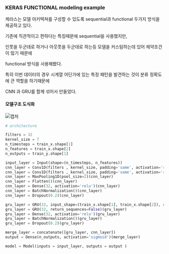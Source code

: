 ### KERAS FUNCTIONAL modeling example



케라스는 모델 아키텍쳐를 구성할 수 있도록 sequential과 functional 두가지 방식을 제공하고 있다.

기존에 직관적이고 편하다는 특징때문에 sequential을 사용했지만, 

인풋을 두군데로 하거나 아웃풋을 두군데로 하는등 모델을 커스텀하는데 있어 제약조건이 많기 때문에 

functional 방식을 사용해봤다.



특히 이번 데이터의 경우 시계열 어딘가에 있는 특정 패턴을 발견하는 것이 분류 정확도에 큰 역할을 하기때문에

CNN 과 GRU를 함께 섞어서 만들었다.



#### 모델구조 도식화



![캡처](https://user-images.githubusercontent.com/44566113/72869491-d03f0a80-3d28-11ea-8279-55de6af541a8.JPG)





```python
# architecture

filters = 32
kernel_size = 7
n_timesteps = train_x.shape[1]
n_features = train_x.shape[2]
n_outputs = train_y.shape[1]

input_layer = Input(shape=(n_timesteps, n_features))
cnn_layer = Conv1D(filters , kernel_size, padding='same', activation='relu')(input_layer)
cnn_layer = Conv1D(filters , kernel_size, padding='same', activation='relu')(cnn_layer)
cnn_layer = MaxPooling1D(pool_size=2)(cnn_layer)
cnn_layer = Flatten()(cnn_layer)
cnn_layer = Dense(32, activation='relu')(cnn_layer)
cnn_layer = BatchNormalization()(cnn_layer)
cnn_layer = Dropout(0.2)(cnn_layer)

gru_layer = GRU(32, input_shape=(train_x.shape[1], train_x.shape[2]), return_sequences=True)(input_layer)
gru_layer = GRU(32, return_sequences=False)(gru_layer)
gru_layer = Dense(32, activation='relu')(gru_layer)
gru_layer = BatchNormalization()(gru_layer)
gru_layer = Dropout(0.2)(gru_layer)

merge_layer = concatenate([gru_layer, cnn_layer])
output = Dense(n_outputs, activation='sigmoid')(merge_layer)

model = Model(inputs = input_layer, outputs = output )
```









